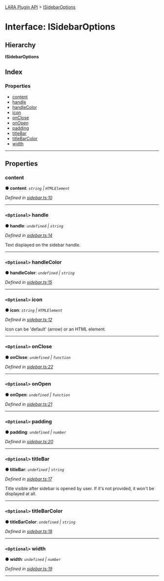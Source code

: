 [LARA Plugin API](../README.md) > [ISidebarOptions](../interfaces/isidebaroptions.md)

# Interface: ISidebarOptions

## Hierarchy

**ISidebarOptions**

## Index

### Properties

* [content](isidebaroptions.md#content)
* [handle](isidebaroptions.md#handle)
* [handleColor](isidebaroptions.md#handlecolor)
* [icon](isidebaroptions.md#icon)
* [onClose](isidebaroptions.md#onclose)
* [onOpen](isidebaroptions.md#onopen)
* [padding](isidebaroptions.md#padding)
* [titleBar](isidebaroptions.md#titlebar)
* [titleBarColor](isidebaroptions.md#titlebarcolor)
* [width](isidebaroptions.md#width)

---

## Properties

<a id="content"></a>

###  content

**● content**: *`string` \| `HTMLElement`*

*Defined in [sidebar.ts:10](https://github.com/concord-consortium/lara/blob/90403de1/lara-typescript/src/plugin-api/sidebar.ts#L10)*

___
<a id="handle"></a>

### `<Optional>` handle

**● handle**: *`undefined` \| `string`*

*Defined in [sidebar.ts:14](https://github.com/concord-consortium/lara/blob/90403de1/lara-typescript/src/plugin-api/sidebar.ts#L14)*

Text displayed on the sidebar handle.

___
<a id="handlecolor"></a>

### `<Optional>` handleColor

**● handleColor**: *`undefined` \| `string`*

*Defined in [sidebar.ts:15](https://github.com/concord-consortium/lara/blob/90403de1/lara-typescript/src/plugin-api/sidebar.ts#L15)*

___
<a id="icon"></a>

### `<Optional>` icon

**● icon**: *`string` \| `HTMLElement`*

*Defined in [sidebar.ts:12](https://github.com/concord-consortium/lara/blob/90403de1/lara-typescript/src/plugin-api/sidebar.ts#L12)*

Icon can be 'default' (arrow) or an HTML element.

___
<a id="onclose"></a>

### `<Optional>` onClose

**● onClose**: *`undefined` \| `function`*

*Defined in [sidebar.ts:22](https://github.com/concord-consortium/lara/blob/90403de1/lara-typescript/src/plugin-api/sidebar.ts#L22)*

___
<a id="onopen"></a>

### `<Optional>` onOpen

**● onOpen**: *`undefined` \| `function`*

*Defined in [sidebar.ts:21](https://github.com/concord-consortium/lara/blob/90403de1/lara-typescript/src/plugin-api/sidebar.ts#L21)*

___
<a id="padding"></a>

### `<Optional>` padding

**● padding**: *`undefined` \| `number`*

*Defined in [sidebar.ts:20](https://github.com/concord-consortium/lara/blob/90403de1/lara-typescript/src/plugin-api/sidebar.ts#L20)*

___
<a id="titlebar"></a>

### `<Optional>` titleBar

**● titleBar**: *`undefined` \| `string`*

*Defined in [sidebar.ts:17](https://github.com/concord-consortium/lara/blob/90403de1/lara-typescript/src/plugin-api/sidebar.ts#L17)*

Title visible after sidebar is opened by user. If it's not provided, it won't be displayed at all.

___
<a id="titlebarcolor"></a>

### `<Optional>` titleBarColor

**● titleBarColor**: *`undefined` \| `string`*

*Defined in [sidebar.ts:18](https://github.com/concord-consortium/lara/blob/90403de1/lara-typescript/src/plugin-api/sidebar.ts#L18)*

___
<a id="width"></a>

### `<Optional>` width

**● width**: *`undefined` \| `number`*

*Defined in [sidebar.ts:19](https://github.com/concord-consortium/lara/blob/90403de1/lara-typescript/src/plugin-api/sidebar.ts#L19)*

___

